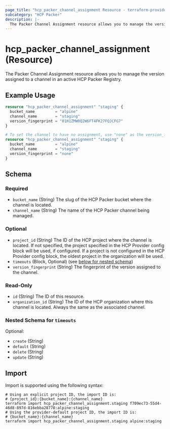```yaml
---
page_title: "hcp_packer_channel_assignment Resource - terraform-provider-hcp"
subcategory: "HCP Packer"
description: |-
  The Packer Channel Assignment resource allows you to manage the version assigned to a channel in an active HCP Packer Registry.
---
```


# hcp_packer_channel_assignment (Resource)

The Packer Channel Assignment resource allows you to manage the version assigned to a channel in an active HCP Packer Registry.

## Example Usage

```terraform
resource "hcp_packer_channel_assignment" "staging" {
  bucket_name         = "alpine"
  channel_name        = "staging"
  version_fingerprint = "01H1ZMW0Q2W6FT4FK27FQJCFG7"
}

# To set the channel to have no assignment, use "none" as the version_fingerprint value.
resource "hcp_packer_channel_assignment" "staging" {
  bucket_name         = "alpine"
  channel_name        = "staging"
  version_fingerprint = "none"
}
```

<!-- schema generated by tfplugindocs -->
## Schema

### Required

- `bucket_name` (String) The slug of the HCP Packer bucket where the channel is located.
- `channel_name` (String) The name of the HCP Packer channel being managed.

### Optional

- `project_id` (String) The ID of the HCP project where the channel is located. 
If not specified, the project specified in the HCP Provider config block will be used, if configured.
If a project is not configured in the HCP Provider config block, the oldest project in the organization will be used.
- `timeouts` (Block, Optional) (see [below for nested schema](#nestedblock--timeouts))
- `version_fingerprint` (String) The fingerprint of the version assigned to the channel.

### Read-Only

- `id` (String) The ID of this resource.
- `organization_id` (String) The ID of the HCP organization where this channel is located. Always the same as the associated channel.

<a id="nestedblock--timeouts"></a>
### Nested Schema for `timeouts`

Optional:

- `create` (String)
- `default` (String)
- `delete` (String)
- `update` (String)

## Import

Import is supported using the following syntax:

```shell
# Using an explicit project ID, the import ID is:
# {project_id}:{bucket_name}:{channel_name}
terraform import hcp_packer_channel_assignment.staging f709ec73-55d4-46d8-897d-816ebba28778:alpine:staging
# Using the provider-default project ID, the import ID is:
# {bucket_name}:{channel_name}
terraform import hcp_packer_channel_assignment.staging alpine:staging
```
